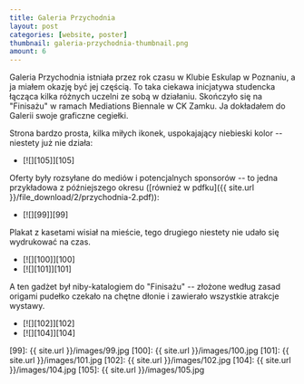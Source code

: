 ```yaml
---
title: Galeria Przychodnia
layout: post
categories: [website, poster]
thumbnail: galeria-przychodnia-thumbnail.png
amount: 6
---
```


Galeria Przychodnia istniała przez rok czasu w Klubie Eskulap w Poznaniu, a ja miałem okazję być jej częścią. To taka ciekawa inicjatywa studencka łącząca kilka różnych uczelni ze sobą w działaniu. Skończyło się na "Finisażu" w ramach Mediations Biennale w CK Zamku. Ja dokładałem do Galerii swoje graficzne cegiełki.

Strona bardzo prosta, kilka miłych ikonek, uspokajający niebieski kolor -- niestety już nie działa:

* [![][105]][105]

Oferty były rozsyłane do mediów i potencjalnych sponsorów -- to jedna przykładowa z późniejszego okresu ([również w pdfku]({{ site.url }}/file_download/2/przychodnia-2.pdf)):

* [![][99]][99]

Plakat z kasetami wisiał na mieście, tego drugiego niestety nie udało się wydrukować na czas.

* [![][100]][100]
* [![][101]][101]

A ten gadżet był niby-katalogiem do "Finisażu" -- złożone według zasad origami pudełko czekało na chętne dłonie i zawierało wszystkie atrakcje wystawy.

* [![][102]][102]
* [![][104]][104]

[99]: {{ site.url }}/images/99.jpg
[100]: {{ site.url }}/images/100.jpg
[101]: {{ site.url }}/images/101.jpg
[102]: {{ site.url }}/images/102.jpg
[104]: {{ site.url }}/images/104.jpg
[105]: {{ site.url }}/images/105.jpg
